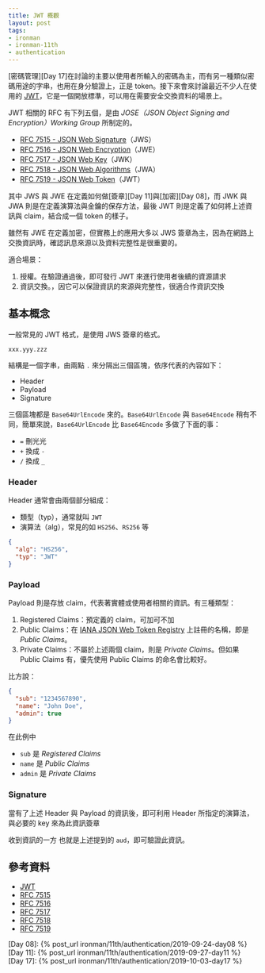 ```yaml
---
title: JWT 概觀
layout: post
tags:
- ironman
- ironman-11th
- authentication
---
```


[密碼管理][Day 17]在討論的主要以使用者所輸入的密碼為主，而有另一種類似密碼用途的字串，也用在身分驗證上，正是 token。接下來會來討論最近不少人在使用的 [JWT][]，它是一個開放標準，可以用在需要安全交換資料的場景上。

JWT 相關的 RFC 有下列五個，是由 *JOSE（JSON Object Signing and Encryption）Working Group* 所制定的。

* [RFC 7515 - JSON Web Signature][RFC 7515]（JWS）
* [RFC 7516 - JSON Web Encryption][RFC 7516]（JWE）
* [RFC 7517 - JSON Web Key][RFC 7517]（JWK）
* [RFC 7518 - JSON Web Algorithms][RFC 7518]（JWA）
* [RFC 7519 - JSON Web Token][RFC 7519]（JWT）

其中 JWS 與 JWE 在定義如何做[簽章][Day 11]與[加密][Day 08]，而 JWK 與 JWA 則是在定義演算法與金鑰的保存方法，最後 JWT 則是定義了如何將上述資訊與 claim，結合成一個 token 的樣子。

雖然有 JWE 在定義加密，但實務上的應用大多以 JWS 簽章為主，因為在網路上交換資訊時，確認訊息來源以及資料完整性是很重要的。

適合場景：

1. 授權。在驗證通過後，即可發行 JWT 來進行使用者後續的資源請求
2. 資訊交換。，因它可以保證資訊的來源與完整性，很適合作資訊交換

## 基本概念

一般常見的 JWT 格式，是使用 JWS 簽章的格式。

```
xxx.yyy.zzz
```

結構是一個字串，由兩點 `.` 來分隔出三個區塊，依序代表的內容如下：
                         
* Header
* Payload
* Signature

三個區塊都是 `Base64UrlEncode` 來的。`Base64UrlEncode` 與 `Base64Encode` 稍有不同，簡單來說，`Base64UrlEncode` 比 `Base64Encode` 多做了下面的事：

* `=` 刪光光
* `+` 換成 `-`
* `/` 換成 `_`

### Header

Header 通常會由兩個部分組成：

* 類型（typ），通常就叫 `JWT`
* 演算法（alg），常見的如 `HS256`、`RS256` 等

```json
{
  "alg": "HS256",
  "typ": "JWT"
}
```

### Payload

Payload 則是存放 claim，代表著實體或使用者相關的資訊。有三種類型：

1.  Registered Claims：預定義的 claim，可加可不加
2.  Public Claims：在 [IANA JSON Web Token Registry](https://www.iana.org/assignments/jwt/jwt.xhtml) 上註冊的名稱，即是 *Public Claims*。
3.  Private Claims：不屬於上述兩個 claim，則是 *Private Claims*。但如果 Public Claims 有，優先使用 Public Claims 的命名會比較好。

比方說：

```json
{
  "sub": "1234567890",
  "name": "John Doe",
  "admin": true
}
```

在此例中

* `sub` 是 *Registered Claims*
* `name` 是 *Public Claims*
* `admin` 是 *Private Claims*

### Signature

當有了上述 Header 與 Payload 的資訊後，即可利用 Header 所指定的演算法，與必要的 key 來為此資訊簽章

收到資訊的一方 也就是上述提到的 `aud`，即可驗證此資訊。

## 參考資料

* [JWT][]
* [RFC 7515][]
* [RFC 7516][]
* [RFC 7517][]
* [RFC 7518][]
* [RFC 7519][]

[JWT]: https://jwt.io/
[RFC 7515]: https://tools.ietf.org/html/rfc7515
[RFC 7516]: https://tools.ietf.org/html/rfc7516
[RFC 7517]: https://tools.ietf.org/html/rfc7517
[RFC 7518]: https://tools.ietf.org/html/rfc7518
[RFC 7519]: https://tools.ietf.org/html/rfc7519

[Day 08]: {% post_url ironman/11th/authentication/2019-09-24-day08 %}
[Day 11]: {% post_url ironman/11th/authentication/2019-09-27-day11 %}
[Day 17]: {% post_url ironman/11th/authentication/2019-10-03-day17 %}
